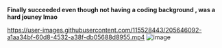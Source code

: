 __Finally succeeded even though not having a coding background , was a hard jouney lmao__

https://user-images.githubusercontent.com/115528443/205646092-a1aa34bf-60d8-4532-a38f-db05688d8955.mp4
![image](https://user-images.githubusercontent.com/115528443/206498779-2aa81a5d-cbc7-48f6-8192-d8c275238244.png)

